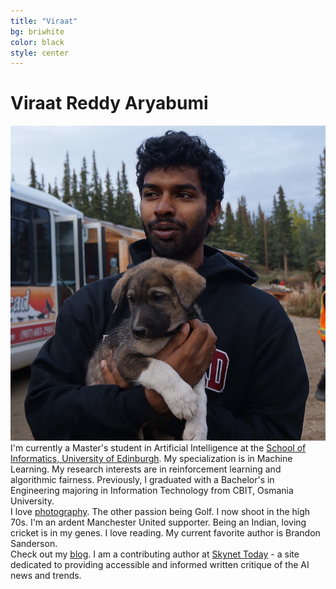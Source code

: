 ```yaml
---
title: "Viraat"
bg: briwhite
color: black
style: center
---
```


# Viraat Reddy Aryabumi

<img class="round" src="/img/viraat_face.jpg" alt="section icon" />

<br/>
I'm currently a Master's student in Artificial Intelligence at the <a href="https://www.ed.ac.uk/informatics/" target="_blank">School of Informatics, University of Edinburgh</a>. My specialization is in Machine Learning. My research interests are in reinforcement learning and algorithmic fairness. Previously, I graduated with a Bachelor's in Engineering majoring in Information Technology from CBIT, Osmania University.

<br/>
<!--Currently am learning Python, also familiar with Java and C. I've been on a mission to code everyday. I'm an Android junkie and also a big fan of the Mac. I like to describe myself as a minimalist. "Design is not just what it looks like, but how it works"  - *Steve Jobs*, is one of my mantras.
-->
I love <a href="https://www.facebook.com/varphotography" target="_blank">photography</a>. The other passion being Golf. I now shoot in the high 70s. <!--having picked up the game at the <a href="http://www.hyderabadgolfclub.co.in/HGA/Hyderabad_Golf_Club_Home.html" target="_blank">Hyderabad Golf Club</a> aged 9 years old--> I'm an ardent Manchester United supporter. Being an Indian, loving cricket is in my genes. I love reading. My current favorite author is Brandon Sanderson.

<br/>
Check out my <a href="https://www.medium.com/@viraat" target="_blank">blog</a>. I am a contributing author at <a href="https://www.skynettoday.com">Skynet Today</a> - a site dedicated to providing accessible and informed written critique of the AI news and trends.
<br/>

<!--<h4><a href="/var.pdf" target="_blank">resume</a></h4>-->
